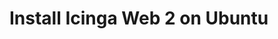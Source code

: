 # Install Icinga Web 2 on Ubuntu
<!-- {% set ubuntu = True %} -->
<!-- {% include "02-Installation.md" %} -->
